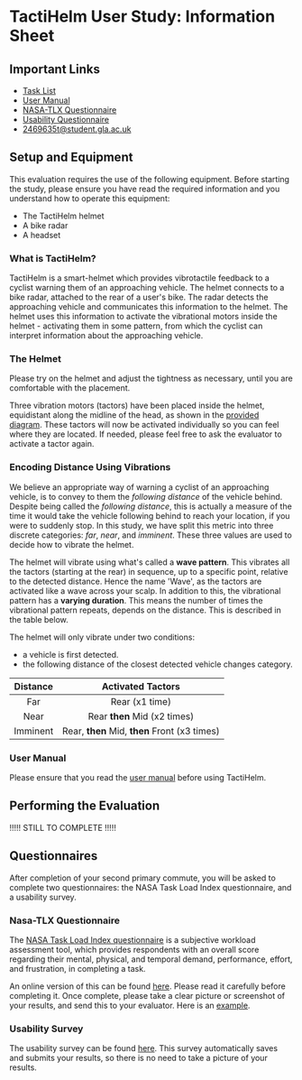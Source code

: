 # TactiHelm User Study: Information Sheet

## Important Links

- [Task List](./task-list.md)
- [User Manual](../user-manual.md)
- [NASA-TLX Questionnaire](https://www.keithv.com/software/nasatlx/nasatlx.html)
- [Usability Questionnaire](https://forms.office.com/e/fHHZbRSN7M)
- [2469635t@student.gla.ac.uk](mailto:2469635t@student.gla.ac.uk)

## Setup and Equipment

This evaluation requires the use of the following equipment. Before starting the study, please ensure you have read the required information and you understand how to operate this equipment:

- The TactiHelm helmet
- A bike radar
- A headset

### What is TactiHelm?

TactiHelm is a smart-helmet which provides vibrotactile feedback to a cyclist warning them of an approaching vehicle. The helmet connects to a bike radar, attached to the rear of a user's bike. The radar detects the approaching vehicle and communicates this information to the helmet. The helmet uses this information to activate the vibrational motors inside the helmet - activating them in some pattern, from which the cyclist can interpret information about the approaching vehicle.

### The Helmet

Please try on the helmet and adjust the tightness as necessary, until you are comfortable with the placement.

Three vibration motors (tactors) have been placed inside the helmet, equidistant along the midline of the head, as shown in the [provided diagram](../design/head-regions.pdf). These tactors will now be activated individually so you can feel where they are located. If needed, please feel free to ask the evaluator to activate a tactor again.

### Encoding Distance Using Vibrations

We believe an appropriate way of warning a cyclist of an approaching vehicle, is to convey to them the *following distance* of the vehicle behind. Despite being called the *following distance*, this is actually a measure of the time it would take the vehicle following behind to reach your location, if you were to suddenly stop. In this study, we have split this metric into three discrete categories: *far*, *near*, and *imminent*. These three values are used to decide how to vibrate the helmet.

The helmet will vibrate using what's called a **wave pattern**. This vibrates all the tactors (starting at the rear) in sequence, up to a specific point, relative to the detected distance. Hence the name 'Wave', as the tactors are activated like a wave across your scalp. In addition to this, the vibrational pattern has a **varying duration**. This means the number of times the vibrational pattern repeats, depends on the distance. This is described in the table below.

The helmet will only vibrate under two conditions:

- a vehicle is first detected.
- the following distance of the closest detected vehicle changes category.

| Distance |   Activated Tactors  |
|:--------:|:--------------------:|
|    Far   |         Rear (x1 time)        |
|   Near   |    Rear **then** Mid (x2 times)  |
| Imminent | Rear, **then** Mid, **then** Front (x3 times) |

### User Manual

Please ensure that you read the [user manual](../user-manual.md) before using TactiHelm.

## Performing the Evaluation

!!!!!
STILL TO COMPLETE
!!!!!

## Questionnaires

After completion of your second primary commute, you will be asked to complete two questionnaires: the NASA Task Load Index questionnaire, and a usability survey.

### Nasa-TLX Questionnaire

The [NASA Task Load Index questionnaire](https://humansystems.arc.nasa.gov/groups/tlx/) is a subjective workload assessment tool, which provides respondents with an overall score regarding their mental, physical, and temporal demand, performance, effort, and frustration, in completing a task.

An online version of this can be found [here](https://www.keithv.com/software/nasatlx/nasatlx.html). Please read it carefully before completing it. Once complete, please take a clear picture or screenshot of your results, and send this to your evaluator. Here is an [example](./nasa-example.png).

### Usability Survey

The usability survey can be found [here](https://forms.office.com/e/fHHZbRSN7M). This survey automatically saves and submits your results, so there is no need to take a picture of your results.
